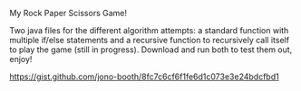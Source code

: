 My Rock Paper Scissors Game!

Two java files for the different algorithm attempts: a standard function with multiple if/else statements and a recursive function to recursively call itself to play the game (still in progress). Download and run both to test them out, enjoy!

https://gist.github.com/jono-booth/8fc7c6cf6f1fe6d1c073e3e24bdcfbd1
